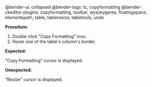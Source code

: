 @bender-ui: collapsed
@bender-tags: tc, copyformatting
@bender-ckeditor-plugins: copyformatting, toolbar, wysiwygarea, floatingspace, elementspath, table, tableresize, tabletools, undo

**Procedure:**

1. Double click "Copy Formatting" icon.
2. Hover one of the table's column's border.


**Expected:**

"Copy Formatting" cursor is displayed.

**Unexpected:**

"Resize" cursor is displayed.
